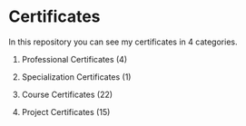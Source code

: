 # Certificates

In this repository you can see my certificates in 4 categories.

1. Professional Certificates (4)

2. Specialization Certificates (1)

3. Course Certificates (22)

4. Project Certificates (15)

